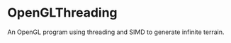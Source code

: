 OpenGLThreading
===============

An OpenGL program using threading and SIMD to generate infinite terrain.

